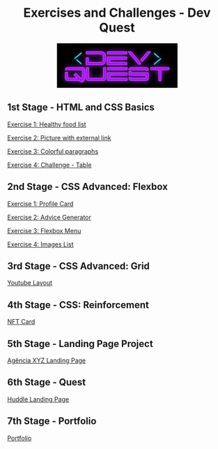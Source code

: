 
<div align="center">

# Exercises and Challenges - Dev Quest

![ ](/dev-quest-logo.png)

</div>

## 1st Stage - HTML and CSS Basics

[Exercise 1: Healthy food list](https://carolinaciolin.github.io/dev-quest/html-css-basic/ex1.html)

[Exercise 2: Picture with external link](https://carolinaciolin.github.io/dev-quest/html-css-basic/ex2.html)

[Exercise 3: Colorful paragraphs](https://carolinaciolin.github.io/dev-quest/html-css-basic/ex3/index.html)

[Exercise 4: Challenge - Table](https://carolinaciolin.github.io/dev-quest/html-css-basic/desafio-tabela/index.html)


## 2nd Stage - CSS Advanced: Flexbox

[Exercise 1: Profile Card](https://carolinaciolin.github.io/dev-quest/advanced-css-flexbox/ex1-profile-card/index.html)

[Exercise 2: Advice Generator](https://carolinaciolin.github.io/dev-quest/advanced-css-flexbox/ex2-advice-generator/index.html)

[Exercise 3: Flexbox Menu](https://carolinaciolin.github.io/dev-quest/advanced-css-flexbox/ex3-flexbox-menu/index.html)

[Exercise 4: Images List](https://carolinaciolin.github.io/dev-quest/advanced-css-flexbox/ex4-images-list/index.html)


## 3rd Stage - CSS Advanced: Grid

[Youtube Layout](https://carolinaciolin.github.io/dev-quest/advanced-css-grid/youtube-layout/index.html)


## 4th Stage - CSS: Reinforcement

[NFT Card](https://carolinaciolin.github.io/dev-quest/advanced-css-reinforcement/nft-preview-card-component/index.html)

## 5th Stage - Landing Page Project

[Agência XYZ Landing Page](https://carolinaciolin.github.io/dev-quest/landing-page-project/index.html)

## 6th Stage - Quest

[Huddle Landing Page](https://carolinaciolin.github.io/dev-quest/huddle-landing-page/index.html)

## 7th Stage - Portfolio

[Portfolio](https://carolinaciolin.github.io/dev-quest/portfolio-main/index.html)